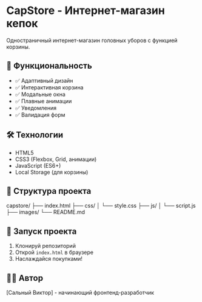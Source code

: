 # CapStore - Интернет-магазин кепок

Одностраничный интернет-магазин головных уборов с функцией корзины.

## 🚀 Функциональность

- ✅ Адаптивный дизайн
- ✅ Интерактивная корзина
- ✅ Модальные окна
- ✅ Плавные анимации
- ✅ Уведомления
- ✅ Валидация форм

## 🛠 Технологии

- HTML5
- CSS3 (Flexbox, Grid, анимации)
- JavaScript (ES6+)
- Local Storage (для корзины)

## 📁 Структура проекта

capstore/
├── index.html
├── css/
│ └── style.css
├── js/
│ └── script.js
├── images/
└── README.md


## 🚀 Запуск проекта

1. Клонируй репозиторий
2. Открой `index.html` в браузере
3. Наслаждайся покупками!

## 👨‍💻 Автор

[Сальный Виктор] - начинающий фронтенд-разработчик